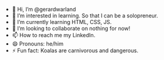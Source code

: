 - 👋 Hi, I’m @gerardwarland
- 👀 I’m interested in learning. So that I can be a solopreneur.
- 🌱 I’m currently learning HTML, CSS, JS.
- 💞️ I’m looking to collaborate on nothing for now!
- 📫 How to reach me my LinkedIn.
- 😄 Pronouns: he/him
- ⚡ Fun fact: Koalas are carnivorous and dangerous.

<!---
gerardwarland/gerardwarland is a ✨ special ✨ repository because its `README.md` (this file) appears on your GitHub profile.
You can click the Preview link to take a look at your changes.
--->
